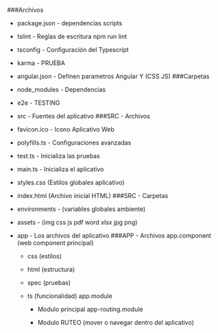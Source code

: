 ###Archivos
 - package.json - dependencias scripts
 - tslint - Reglas de escritura npm run lint
 - tsconfig - Configuración del Typescript
 - karma - PRUEBA
 - angular.json - Definen parametros Angular Y (CSS JS)
###Carpetas
 - node_modules - Dependencias
 - e2e - TESTING
 - src - Fuentes del aplicativo
###SRC - Archivos
 - favicon.ico - Icono Aplicativo Web
 - polyfills.ts - Configuraciones avanzadas
 - test.ts - Inicializa las pruebas
 - main.ts - Inicializa el aplicativo
 - styles.css (Estilos globales aplicativo)
 - index.html (Archivo inicial HTML)
###SRC - Carpetas
 - environments - (variables globales ambiente)
 - assets - (img css js pdf word xlsx jpg png)
 - app - Los archivos del aplicativo
###APP - Archivos
app.component (web component principal)

   - css (estilos)
   - html (estructura)
   - spec (pruebas)
   - ts (funcionalidad)
app.module

       - Modulo principal
app-routing.module

       - Modulo RUTEO (mover o navegar dentro del aplicativo)
